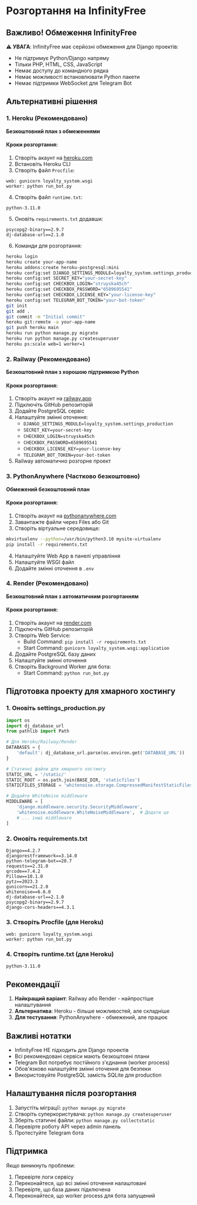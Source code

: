 # Розгортання на InfinityFree

## Важливо! Обмеження InfinityFree

⚠️ **УВАГА**: InfinityFree має серйозні обмеження для Django проектів:
- Не підтримує Python/Django напряму
- Тільки PHP, HTML, CSS, JavaScript
- Немає доступу до командного рядка
- Немає можливості встановлювати Python пакети
- Немає підтримки WebSocket для Telegram Bot

## Альтернативні рішення

### 1. Heroku (Рекомендовано)
**Безкоштовний план з обмеженнями**

#### Кроки розгортання:
1. Створіть акаунт на [heroku.com](https://heroku.com)
2. Встановіть Heroku CLI
3. Створіть файл `Procfile`:
```
web: gunicorn loyalty_system.wsgi
worker: python run_bot.py
```
4. Створіть файл `runtime.txt`:
```
python-3.11.0
```
5. Оновіть `requirements.txt` додавши:
```
psycopg2-binary==2.9.7
dj-database-url==2.1.0
```
6. Команди для розгортання:
```bash
heroku login
heroku create your-app-name
heroku addons:create heroku-postgresql:mini
heroku config:set DJANGO_SETTINGS_MODULE=loyalty_system.settings_production
heroku config:set SECRET_KEY="your-secret-key"
heroku config:set CHECKBOX_LOGIN="struyska45ch"
heroku config:set CHECKBOX_PASSWORD="6589695541"
heroku config:set CHECKBOX_LICENSE_KEY="your-license-key"
heroku config:set TELEGRAM_BOT_TOKEN="your-bot-token"
git init
git add .
git commit -m "Initial commit"
heroku git:remote -a your-app-name
git push heroku main
heroku run python manage.py migrate
heroku run python manage.py createsuperuser
heroku ps:scale web=1 worker=1
```

### 2. Railway (Рекомендовано)
**Безкоштовний план з хорошою підтримкою Python**

#### Кроки розгортання:
1. Створіть акаунт на [railway.app](https://railway.app)
2. Підключіть GitHub репозиторій
3. Додайте PostgreSQL сервіс
4. Налаштуйте змінні оточення:
   - `DJANGO_SETTINGS_MODULE=loyalty_system.settings_production`
   - `SECRET_KEY=your-secret-key`
   - `CHECKBOX_LOGIN=struyska45ch`
   - `CHECKBOX_PASSWORD=6589695541`
   - `CHECKBOX_LICENSE_KEY=your-license-key`
   - `TELEGRAM_BOT_TOKEN=your-bot-token`
5. Railway автоматично розгорне проект

### 3. PythonAnywhere (Частково безкоштовно)
**Обмежений безкоштовний план**

#### Кроки розгортання:
1. Створіть акаунт на [pythonanywhere.com](https://pythonanywhere.com)
2. Завантажте файли через Files або Git
3. Створіть віртуальне середовище:
```bash
mkvirtualenv --python=/usr/bin/python3.10 mysite-virtualenv
pip install -r requirements.txt
```
4. Налаштуйте Web App в панелі управління
5. Налаштуйте WSGI файл
6. Додайте змінні оточення в `.env`

### 4. Render (Рекомендовано)
**Безкоштовний план з автоматичним розгортанням**

#### Кроки розгортання:
1. Створіть акаунт на [render.com](https://render.com)
2. Підключіть GitHub репозиторій
3. Створіть Web Service:
   - Build Command: `pip install -r requirements.txt`
   - Start Command: `gunicorn loyalty_system.wsgi:application`
4. Додайте PostgreSQL базу даних
5. Налаштуйте змінні оточення
6. Створіть Background Worker для бота:
   - Start Command: `python run_bot.py`

## Підготовка проекту для хмарного хостингу

### 1. Оновіть settings_production.py
```python
import os
import dj_database_url
from pathlib import Path

# Для Heroku/Railway/Render
DATABASES = {
    'default': dj_database_url.parse(os.environ.get('DATABASE_URL'))
}

# Статичні файли для хмарного хостингу
STATIC_URL = '/static/'
STATIC_ROOT = os.path.join(BASE_DIR, 'staticfiles')
STATICFILES_STORAGE = 'whitenoise.storage.CompressedManifestStaticFilesStorage'

# Додайте WhiteNoise middleware
MIDDLEWARE = [
    'django.middleware.security.SecurityMiddleware',
    'whitenoise.middleware.WhiteNoiseMiddleware',  # Додати це
    # ... інші middleware
]
```

### 2. Оновіть requirements.txt
```
Django==4.2.7
djangorestframework==3.14.0
python-telegram-bot==20.7
requests==2.31.0
qrcode==7.4.2
Pillow==10.1.0
pytz==2023.3
gunicorn==21.2.0
whitenoise==6.6.0
dj-database-url==2.1.0
psycopg2-binary==2.9.7
django-cors-headers==4.3.1
```

### 3. Створіть Procfile (для Heroku)
```
web: gunicorn loyalty_system.wsgi
worker: python run_bot.py
```

### 4. Створіть runtime.txt (для Heroku)
```
python-3.11.0
```

## Рекомендації

1. **Найкращий варіант**: Railway або Render - найпростіше налаштування
2. **Альтернатива**: Heroku - більше можливостей, але складніше
3. **Для тестування**: PythonAnywhere - обмежений, але працює

## Важливі нотатки

- InfinityFree НЕ підходить для Django проектів
- Всі рекомендовані сервіси мають безкоштовні плани
- Telegram Bot потребує постійного з'єднання (worker process)
- Обов'язково налаштуйте змінні оточення для безпеки
- Використовуйте PostgreSQL замість SQLite для production

## Налаштування після розгортання

1. Запустіть міграції: `python manage.py migrate`
2. Створіть суперкористувача: `python manage.py createsuperuser`
3. Зберіть статичні файли: `python manage.py collectstatic`
4. Перевірте роботу API через admin панель
5. Протестуйте Telegram бота

## Підтримка

Якщо виникнуть проблеми:
1. Перевірте логи сервісу
2. Переконайтеся, що всі змінні оточення налаштовані
3. Перевірте, що база даних підключена
4. Переконайтеся, що worker process для бота запущений